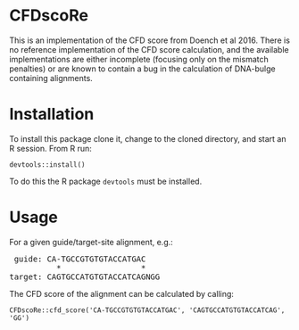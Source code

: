 # CFDscoRe

This is an implementation of the CFD score from Doench et al 2016. There is no reference implementation of the CFD score calculation, and the available implementations are either incomplete (focusing only on the mismatch penalties) or are known to contain a bug in the calculation of DNA-bulge containing alignments.

# Installation

To install this package clone it, change to the cloned directory, and start an R session. From R run:

```
devtools::install()
```

To do this the R package `devtools` must be installed.

# Usage

For a given guide/target-site alignment, e.g.:

<pre>
 guide: CA-TGCCGTGTGTACCATGAC
          *                 *
target: CAGTGCCATGTGTACCATCAGNGG
</pre>


The CFD score of the alignment can be calculated by calling:

```
CFDscoRe::cfd_score('CA-TGCCGTGTGTACCATGAC', 'CAGTGCCATGTGTACCATCAG', 'GG')
```
